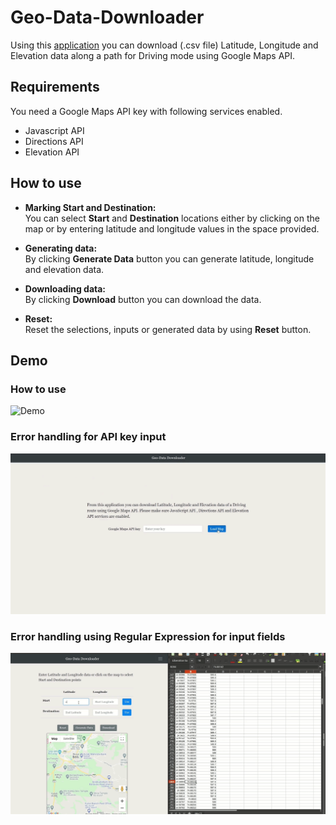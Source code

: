 # Geo-Data-Downloader
Using this [application](https://sukumr.github.io/Geo-Data-Downloader/) you can download (.csv file) Latitude, Longitude and Elevation data along a path for Driving mode using Google Maps API.

## Requirements
You need a Google Maps API key with following services enabled.
- Javascript API  
- Directions API  
- Elevation API   

## How to use
- **Marking Start and Destination:**  
You can select **Start** and **Destination** locations either by clicking on the map or by entering latitude and longitude    values in the space provided. 

- **Generating data:**  
  By clicking **Generate Data** button you can generate latitude, longitude and elevation data.
  
- **Downloading data:**  
  By clicking **Download** button you can download the data.
  
- **Reset:**  
  Reset the selections, inputs or generated data by using **Reset** button.

## Demo
### How to use
![Demo](demo/demo.gif)
### Error handling for API key input
![API key error handling](demo/error1.gif)
### Error handling using Regular Expression for input fields
![Input field error handling](demo/error2.gif)
